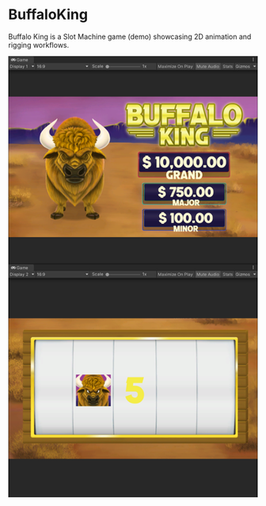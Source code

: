 # BuffaloKing
Buffalo King is a Slot Machine game (demo) showcasing 2D animation and rigging workflows.


![](https://github.com/UnityTechnologies/BuffaloKing/blob/main/Screenshots/BuffaloKing.PNG)
